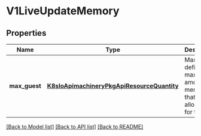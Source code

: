 # V1LiveUpdateMemory

## Properties
Name | Type | Description | Notes
------------ | ------------- | ------------- | -------------
**max_guest** | [**K8sIoApimachineryPkgApiResourceQuantity**](K8sIoApimachineryPkgApiResourceQuantity.md) | MaxGuest defines the maximum amount memory that can be allocated for the VM. | [optional] 

[[Back to Model list]](../README.md#documentation-for-models) [[Back to API list]](../README.md#documentation-for-api-endpoints) [[Back to README]](../README.md)


